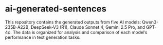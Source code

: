 # ai-generated-sentences
This repository contains the generated outputs from five AI models: Qwen3-235B-A22B, DeepSeek-V3 (R1), Claude Sonnet 4, Gemini 2.5 Pro, and GPT-4o. The data is organized for analysis and comparison of each model’s performance in text generation tasks.
